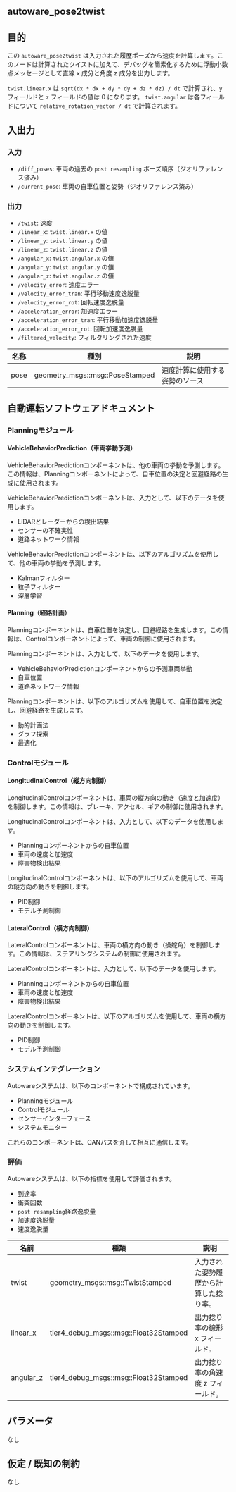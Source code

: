 ## autoware_pose2twist

## 目的

この `autoware_pose2twist` は入力された履歴ポーズから速度を計算します。このノードは計算されたツイストに加えて、デバッグを簡素化するために浮動小数点メッセージとして直線 x 成分と角度 z 成分を出力します。

`twist.linear.x` は `sqrt(dx * dx + dy * dy + dz * dz) / dt` で計算され、`y` フィールドと `z` フィールドの値は 0 になります。
`twist.angular` は各フィールドについて `relative_rotation_vector / dt` で計算されます。

## 入出力

### 入力
- `/diff_poses`: 車両の過去の `post resampling` ポーズ順序（ジオリファレンス済み）
- `/current_pose`: 車両の自車位置と姿勢（ジオリファレンス済み）

### 出力
- `/twist`: 速度
- `/linear_x`: `twist.linear.x` の値
- `/linear_y`: `twist.linear.y` の値
- `/linear_z`: `twist.linear.z` の値
- `/angular_x`: `twist.angular.x` の値
- `/angular_y`: `twist.angular.y` の値
- `/angular_z`: `twist.angular.z` の値
- `/velocity_error`: 速度エラー
- `/velocity_error_tran`: 平行移動速度逸脱量
- `/velocity_error_rot`: 回転速度逸脱量
- `/acceleration_error`: 加速度エラー
- `/acceleration_error_tran`: 平行移動加速度逸脱量
- `/acceleration_error_rot`: 回転加速度逸脱量
- `/filtered_velocity`: フィルタリングされた速度

| 名称 | 種別 | 説明 |
|---|---|---|
| pose | geometry_msgs::msg::PoseStamped | 速度計算に使用する姿勢のソース |

## 自動運転ソフトウェアドキュメント

### Planningモジュール

#### VehicleBehaviorPrediction（車両挙動予測）

VehicleBehaviorPredictionコンポーネントは、他の車両の挙動を予測します。この情報は、Planningコンポーネントによって、自車位置の決定と回避経路の生成に使用されます。

VehicleBehaviorPredictionコンポーネントは、入力として、以下のデータを使用します。

- LiDARとレーダーからの検出結果
- センサーの不確実性
- 道路ネットワーク情報

VehicleBehaviorPredictionコンポーネントは、以下のアルゴリズムを使用して、他の車両の挙動を予測します。

- Kalmanフィルター
- 粒子フィルター
- 深層学習

#### Planning（経路計画）

Planningコンポーネントは、自車位置を決定し、回避経路を生成します。この情報は、Controlコンポーネントによって、車両の制御に使用されます。

Planningコンポーネントは、入力として、以下のデータを使用します。

- VehicleBehaviorPredictionコンポーネントからの予測車両挙動
- 自車位置
- 道路ネットワーク情報

Planningコンポーネントは、以下のアルゴリズムを使用して、自車位置を決定し、回避経路を生成します。

- 動的計画法
- グラフ探索
- 最適化

### Controlモジュール

#### LongitudinalControl（縦方向制御）

LongitudinalControlコンポーネントは、車両の縦方向の動き（速度と加速度）を制御します。この情報は、ブレーキ、アクセル、ギアの制御に使用されます。

LongitudinalControlコンポーネントは、入力として、以下のデータを使用します。

- Planningコンポーネントからの自車位置
- 車両の速度と加速度
- 障害物検出結果

LongitudinalControlコンポーネントは、以下のアルゴリズムを使用して、車両の縦方向の動きを制御します。

- PID制御
- モデル予測制御

#### LateralControl（横方向制御）

LateralControlコンポーネントは、車両の横方向の動き（操舵角）を制御します。この情報は、ステアリングシステムの制御に使用されます。

LateralControlコンポーネントは、入力として、以下のデータを使用します。

- Planningコンポーネントからの自車位置
- 車両の速度と加速度
- 障害物検出結果

LateralControlコンポーネントは、以下のアルゴリズムを使用して、車両の横方向の動きを制御します。

- PID制御
- モデル予測制御

### システムインテグレーション

Autowareシステムは、以下のコンポーネントで構成されています。

- Planningモジュール
- Controlモジュール
- センサーインターフェース
- システムモニター

これらのコンポーネントは、CANバスを介して相互に通信します。

### 評価

Autowareシステムは、以下の指標を使用して評価されます。

- 到達率
- 衝突回数
- `post resampling`経路逸脱量
- 加速度逸脱量
- 速度逸脱量

| 名前      | 種類                                  | 説明                                      |
| --------- | ------------------------------------- | --------------------------------------------- |
| twist     | geometry_msgs::msg::TwistStamped      | 入力された姿勢履歴から計算した捻り率。 |
| linear_x  | tier4_debug_msgs::msg::Float32Stamped | 出力捻り率の線形 x フィールド。            |
| angular_z | tier4_debug_msgs::msg::Float32Stamped | 出力捻り率の角速度 z フィールド。          |

## パラメータ

なし

## 仮定 / 既知の制約

なし

